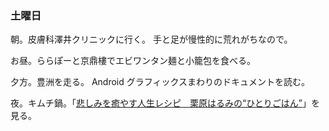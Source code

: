 ### 土曜日

朝。皮膚科澤井クリニックに行く。
手と足が慢性的に荒れがちなので。

お昼。ららぽーと京鼎樓でエビワンタン麺と小籠包を食べる。

夕方。豊洲を走る。
Android グラフィックスまわりのドキュメントを読む。

夜。キムチ鍋。「[悲しみを癒やす人生レシピ　栗原はるみの“ひとりごはん”](https://www.nhk-ondemand.jp/goods/G2024142701SA000/index.html)」を見る。